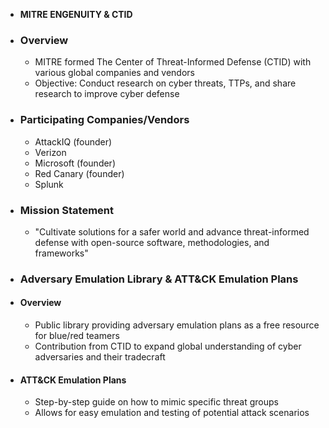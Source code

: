 - **MITRE ENGENUITY & CTID**
- ### Overview
  
  * MITRE formed The Center of Threat-Informed Defense (CTID) with various global companies and vendors
  * Objective: Conduct research on cyber threats, TTPs, and share research to improve cyber defense
- ### Participating Companies/Vendors
  
  * AttackIQ (founder)
  * Verizon
  * Microsoft (founder)
  * Red Canary (founder)
  * Splunk
- ### Mission Statement
	- "Cultivate solutions for a safer world and advance threat-informed defense with open-source software, methodologies, and frameworks"
- ### Adversary Emulation Library & ATT&CK Emulation Plans
- #### Overview
  
  * Public library providing adversary emulation plans as a free resource for blue/red teamers
  * Contribution from CTID to expand global understanding of cyber adversaries and their tradecraft
- #### ATT&CK Emulation Plans
  * Step-by-step guide on how to mimic specific threat groups
  * Allows for easy emulation and testing of potential attack scenarios